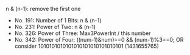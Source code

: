 n & (n-1): remove the first one

* No. 191: Number of 1 Bits:  n & (n-1)
* No. 231: Power of Two: n & (n-1)
* No. 326: Power of Three: Max3PowerInt / this number
* No. 342: Power of Four: ((num-1)&num)==0 && (num-1)%3==0; OR consider 1010101010101010101010101010101 (1431655765)

